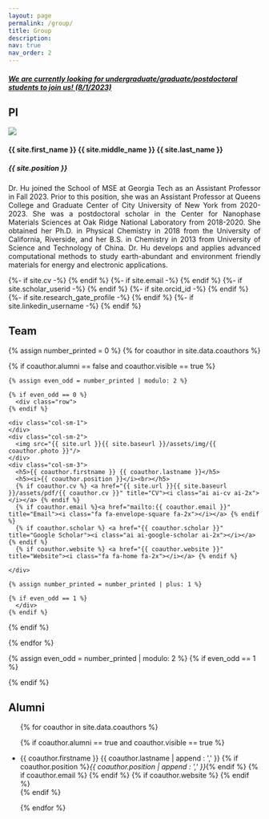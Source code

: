 ```yaml
---
layout: page
permalink: /group/
title: Group 
description: 
nav: true
nav_order: 2
---
```



<div class="group">  
<h5><a href="../openings">We are currently looking for undergraduate/graduate/postdoctoral students to join us! (8/1/2023)</a></h5>

<h2>PI</h2>

<div class="row" id="PI">
  <div class="col-sm-6"> 
    <img src="{{ site.url }}{{ site.baseurl }}/assets/img/Emma_2.PNG"/>
  </div>
  <div class="col-sm-6" style="text-align:left"> 
    <h4> {{ site.first_name }} {{ site.middle_name }} {{ site.last_name }} </h4>
    <h5> {{ site.position }} </h5>
    <p style="text-align:justify"> Dr. Hu joined the School of MSE at Georgia Tech as an Assistant Professor in Fall 2023. Prior to this position, she was an Assistant Professor at Queens College and Graduate Center of City University of New York from 2020-2023. She was a postdoctoral scholar in the Center for Nanophase Materials Sciences at Oak Ridge National Laboratory from 2018-2020. She obtained her Ph.D. in Physical Chemistry in 2018 from the University of California, Riverside, and her B.S. in Chemistry in 2013 from University of Science and Technology of China. Dr. Hu develops and applies advanced computational methods to study earth-abundant and environment friendly materials for energy and electronic applications.  
    </p>
    {%- if site.cv -%} <a href="{{ site.url }}{{ site.baseurl }}/assets/pdf/CV.pdf" title="CV"><i class="ai ai-cv ai-2x"></i></a> {% endif %}   
    {%- if site.email -%} <a href="mailto:{{ site.email | encode_email }}" title="Email"><i class="fas fa-envelope-square ai-2x"></i></a> {% endif %}       
    {%- if site.scholar_userid -%} <a href="https://scholar.google.com/citations?user={{ site.scholar_userid }}" title="Google Scholar"><i class="ai ai-google-scholar ai-2x"></i></a> {% endif %}                                
    {%- if site.orcid_id -%} <a href="https://orcid.org/{{ site.orcid_id }}" title="ORCID"><i class="ai ai-orcid ai-2x"></i></a> {% endif %}
    {%- if site.research_gate_profile -%} <a href="https://www.researchgate.net/profile/{{site.research_gate_profile}}/" title="ResearchGate"><i class="ai ai-researchgate ai-2x"></i></a> {% endif %}
    {%- if site.linkedin_username -%} <a href="https://www.linkedin.com/in/{{ site.linkedin_username }}" title="LinkedIn"><i class="fab fa-linkedin ai-2x"></i></a> {% endif %}
                        
  </div>  
</div>

<h2>Team</h2>

{% assign number_printed = 0 %} 
{% for coauthor in site.data.coauthors %}
  
  {% if coauthor.alumni == false and coauthor.visible == true %}
  
    {% assign even_odd = number_printed | modulo: 2 %}
    
    {% if even_odd == 0 %}
      <div class="row">
    {% endif %}
    
    <div class="col-sm-1">
    </div>    
    <div class="col-sm-2">
      <img src="{{ site.url }}{{ site.baseurl }}/assets/img/{{ coauthor.photo }}"/>
    </div>
    <div class="col-sm-3"> 
      <h5>{{ coauthor.firstname }} {{ coauthor.lastname }}</h5>
      <h5><i>{{ coauthor.position }}</i><br></h5>
      {% if coauthor.cv %} <a href="{{ site.url }}{{ site.baseurl }}/assets/pdf/{{ coauthor.cv }}" title="CV"><i class="ai ai-cv ai-2x"></i></a> {% endif %}   
      {% if coauthor.email %}<a href="mailto:{{ coauthor.email }}" title="Email"><i class="fa fa-envelope-square fa-2x"></i></a> {% endif %} 
      {% if coauthor.scholar %} <a href="{{ coauthor.scholar }}" title="Google Scholar"><i class="ai ai-google-scholar ai-2x"></i></a> {% endif %}  
      {% if coauthor.website %} <a href="{{ coauthor.website }}" title="Website"><i class="fa fa-home fa-2x"></i></a> {% endif %}          

    </div>
    
    {% assign number_printed = number_printed | plus: 1 %}
    
    {% if even_odd == 1 %} 
      </div>
    {% endif %}
  
  {% endif %}

{% endfor %}

{% assign even_odd = number_printed | modulo: 2 %}
{% if even_odd == 1 %}
  </div>
{% endif %}


<h2>Alumni</h2> 

<ul>
{% for coauthor in site.data.coauthors %}
  
  {% if coauthor.alumni == true  and coauthor.visible == true %}
    <li>
    {{ coauthor.firstname }} {{ coauthor.lastname | append : ',' }}
    {% if coauthor.position %}<i>{{ coauthor.position | append : ',' }}</i>{% endif %} 
    {% if coauthor.email %}<a href="mailto:{{ coauthor.email }}" target="Email"><i class="fas fa-envelope-square fa-1x"></i></a> {% endif %} 
    {% if coauthor.website %} <a href="{{ coauthor.website }}" target="Website"><i class="fa fa-home fa-1x"></i></a> {% endif %}   
    </li>
  {% endif %}

{% endfor %}
</ul>

</div>
